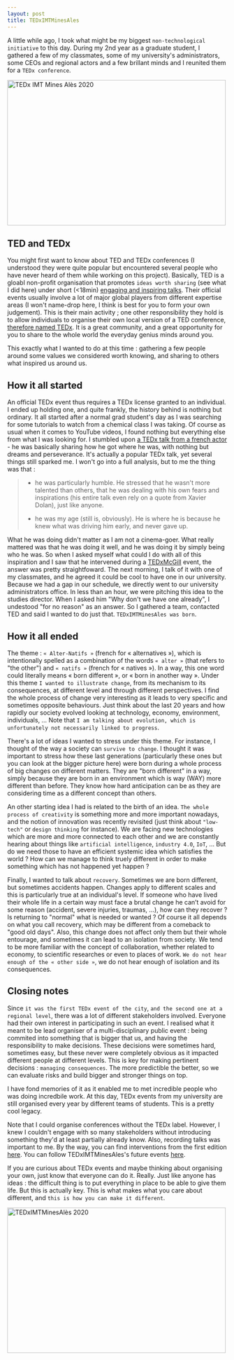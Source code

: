 ```yaml
---
layout: post
title: TEDxIMTMinesAles
---
```


A little while ago, I took what might be my biggest `non-technological initiative` to this day. During my 2nd year as a graduate student, I gathered a few of my classmates, some of my university's administrators, some CEOs and regional actors and a few brillant minds and I reunited them for a `TEDx conference`.

<a data-flickr-embed="true" href="https://www.flickr.com/photos/186411459@N02/49445548591/in/album-72157712848289357/" title="TEDx IMT Mines Alès 2020"><img src="https://live.staticflickr.com/65535/49445548591_9497ab197f_z.jpg" width="500" height="332" alt="TEDx IMT Mines Alès 2020"></a><script async src="//embedr.flickr.com/assets/client-code.js" charset="utf-8"></script>

## TED and TEDx
You might first want to know about TED and TEDx conferences (I understood they were quite popular but encountered several people who have never heard of them while working on this project). Basically, TED is a gloabl non-profit organisation that promotes `ideas worth sharing` (see what I did here) under short (<18min) [engaging and inspiring talks](https://www.ted.com/about/conferences). Their official events usually involve a lot of major global players from different expertise areas (I won't name-drop here, I think is best for you to form your own judgement). This is their main activity ; one other responsibility they hold is to allow individuals to organise their own local version of a TED conference, [therefore named TEDx](https://www.ted.com/about/programs-initiatives/tedx-program). It is a great community, and a great opportunity for you to share to the whole world the everyday genius minds around you.

This exactly what I wanted to do at this time : gathering a few people around some values we considered worth knowing, and sharing to others what inspired us around us.


## How it all started
An official TEDx event thus requires a TEDx license granted to an individual. I ended up holding one, and quite frankly, the history behind is nothing but ordinary. It all started after a normal grad student's day as I was searching for some tutorials to watch from a chemical class I was taking. Of course as usual when it comes to YouTube videos, I found nothing but everything else from what I was looking for. I stumbled upon [a TEDx talk from a french actor](https://www.youtube.com/watch?v=Ek4V62VJU7c) - he was basically sharing how he got where he was, with nothing but dreams and perseverance. It's actually a popular TEDx talk, yet several things still sparked me. I won't go into a full analysis, but to me the thing was that :

> - he was particularly humble. He stressed that he wasn't more talented than others, that he was dealing with his own fears and inspirations (his entire talk even rely on a quote from Xavier Dolan), just like anyone.
>
> - he was my age (still is, obviously). He is where he is because he knew what was driving him early, and never gave up.

What he was doing didn't matter as I am not a cinema-goer. What really mattered was that he was doing it well, and he was doing it by simply being who he was. So when I asked myself what could I do with all of this inspiration and I saw that he intervened during a [TEDxMcGill](https://tedxmcgill.org/) event, the answer was pretty straightfoward. The next morning, I talk of it with one of my classmates, and he agreed it could be cool to have one in our university. Because we had a gap in our schedule, we directly went to our university administrators office. In less than an hour, we were pitching this idea to the studies director. When I asked him "Why don't we have one already", I undestood "for no reason" as an answer. So I gathered a team, contacted TED and said I wanted to do just that. `TEDxIMTMinesAles was born`.


## How it all ended
The theme : `« Alter-Natifs »` (french for « alternatives »), which is intentionally spelled as a combination of the words `« alter »` (that refers to "the other") and `« natifs »` (french for « natives »). In a way, this one word could literally means « born different », or « born in another way ». Under this theme `I wanted to illustrate change`, from its mechanism to its consequences, at different level and through different perspectives. I find the whole process of change very interesting as it leads to very specific and sometimes opposite behaviours. Just think about the last 20 years and how rapidly our society evolved looking at technology, economy, environment, individuals, … Note that `I am talking about evolution, which is unfortunately not necessarily linked to progress`.

There's a lot of ideas I wanted to stress under this theme. For instance, I thought of the way a society can `survive to change`. I thought it was important to stress how these last generations (particularly these ones but you can look at the bigger picture here) were born during a whole process of big changes on different matters. They are "born different" in a way, simply because they are born in an environment which is way (WAY) more different than before. They know how hard anticipation can be as they are considering time as a different concept than others.

An other starting idea I had is related to the birth of an idea. `The whole process of creativity` is something more and more important nowadays, and the notion of innovation was recently revisited (just think about `"low-tech"` or `design thinking` for instance). We are facing new technologies which are more and more connected to each other and we are constantly hearing about things like `artificial intelligence`, `industry 4.0`, `IoT`, … But do we need those to have an efficient systemic idea which satisfies the world ? How can we manage to think truely different in order to make something which has not happened yet happen ?

Finally, I wanted to talk about `recovery`. Sometimes we are born different, but sometimes accidents happen. Changes apply to different scales and this is particularly true at an individual's level. If someone who have lived their whole life in a certain way must face a brutal change he can’t avoid for some reason (accident, severe injuries, traumas, …), how can they recover ? Is returning to "normal" what is needed or wanted ? Of course it all depends on what you call recovery, which may be different from a comeback to "good old days". Also, this change does not affect only them but their whole entourage, and sometimes it can lead to an isolation from society. We tend to be more familiar with the concept of collaboration, whether related to economy, to scientific researches or even to places of work. `We do not hear enough of the « other side »`, we do not hear enough of isolation and its consequences.


## Closing notes
Since `it was the first TEDx event of the city`, `and the second one at a regional level`, there was a lot of different stakeholders involved. Everyone had their own interest in participating in such an event. I realised what it meant to be lead organiser of a multi-disciplinary public event : being commited into something that is bigger that us, and having the responsibility to make decisions. These decisions were sometimes hard, sometimes easy, but these never were completely obvious as it impacted different people at different levels. This is key for making pertinent decisions : `managing consequences`. The more predictible the better, so we can evaluate risks and build bigger and stronger things on top.

I have fond memories of it as it enabled me to met incredible people who was doing incredbile work. At this day, TEDx events from my university are still organised every year by different teams of students. This is a pretty cool legacy.

Note that I could organise conferences without the TEDx label. However, I knew I couldn't engage with so many stakeholders without introducing something they'd at least partially already know. Also, recording talks was important to me. By the way, you can find interventions from the first edition [here](https://www.youtube.com/playlist?list=PLOiyO46VJXTJgWL5rVUj1krZ4-17XhWLZ). You can follow TEDxIMTMinesAles's future events [here](https://www.ted.com/tedx/events?autocomplete_filter=TEDxIMTMinesAles).

If you are curious about TEDx events and maybe thinking about organising your own, just know that everyone can do it. Really. Just like anyone has ideas : the difficult thing is to put everything in place to be able to give them life. But this is actually key. This is what makes what you care about different, and `this is how you can make it different`.

<a data-flickr-embed="true" href="https://www.flickr.com/photos/186411459@N02/49445526901/in/album-72157712848289357/" title="TEDxIMTMinesAlès 2020"><img src="https://live.staticflickr.com/65535/49445526901_ffa6520cf7_z.jpg" width="500" height="332" alt="TEDxIMTMinesAlès 2020"></a><script async src="//embedr.flickr.com/assets/client-code.js" charset="utf-8"></script>